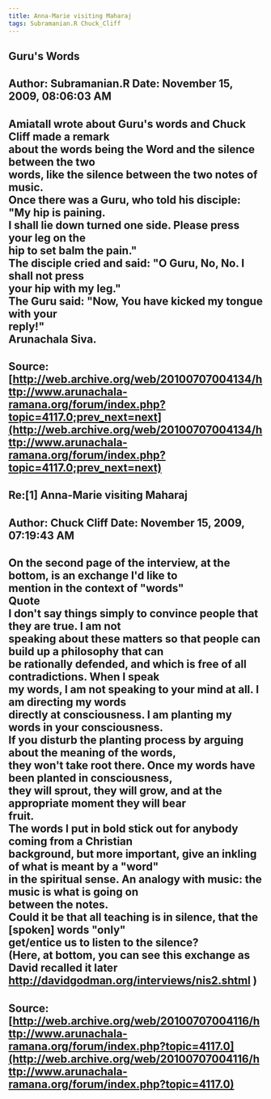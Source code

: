 ```yaml
--- 
title: Anna-Marie visiting Maharaj   
tags: Subramanian.R Chuck_Cliff  
---  
```

## Guru's Words  
Author: Subramanian.R       Date: November 15, 2009, 08:06:03 AM  
---  
Amiatall wrote about Guru's words and Chuck Cliff made a remark   
about the words being the Word and the silence between the two   
words, like the silence between the two notes of music.   
Once there was a Guru, who told his disciple: "My hip is paining.   
I shall lie down turned one side. Please press your leg on the   
hip to set balm the pain."   
The disciple cried and said: "O Guru, No, No. I shall not press   
your hip with my leg."   
The Guru said: "Now, You have kicked my tongue with your   
reply!"   
Arunachala Siva.
 ---  
Source:[http://web.archive.org/web/20100707004134/http://www.arunachala-ramana.org/forum/index.php?topic=4117.0;prev_next=next](http://web.archive.org/web/20100707004134/http://www.arunachala-ramana.org/forum/index.php?topic=4117.0;prev_next=next)   
---  

## Re:[1] Anna-Marie visiting Maharaj  
Author: Chuck Cliff         Date: November 15, 2009, 07:19:43 AM  
---  
On the second page of the interview, at the bottom, is an exchange I'd like to  
mention in the context of "words"   
Quote  
I don't say things simply to convince people that they are true. I am not  
speaking about these matters so that people can build up a philosophy that can  
be rationally defended, and which is free of all contradictions. When I speak  
my words, I am not speaking to your mind at all. I am directing my words  
directly at consciousness. **I am planting my words** in your consciousness.  
If you disturb the planting process by arguing about the meaning of the words,  
they won't take root there. Once my words have been planted in consciousness,  
they will sprout, they will grow, and at the appropriate moment they will bear  
fruit.  
The words I put in bold stick out for anybody coming from a Christian  
background, but more important, give an inkling of what is meant by a "word"  
in the spiritual sense. An analogy with music: the music is what is going on  
between the notes.   
Could it be that all teaching is in silence, that the [spoken] words "only"  
get/entice us to listen to the silence?   
(Here, at bottom, you can see this exchange as David recalled it later  
http://davidgodman.org/interviews/nis2.shtml )
 ---  
Source:[http://web.archive.org/web/20100707004116/http://www.arunachala-ramana.org/forum/index.php?topic=4117.0](http://web.archive.org/web/20100707004116/http://www.arunachala-ramana.org/forum/index.php?topic=4117.0)   
---  

